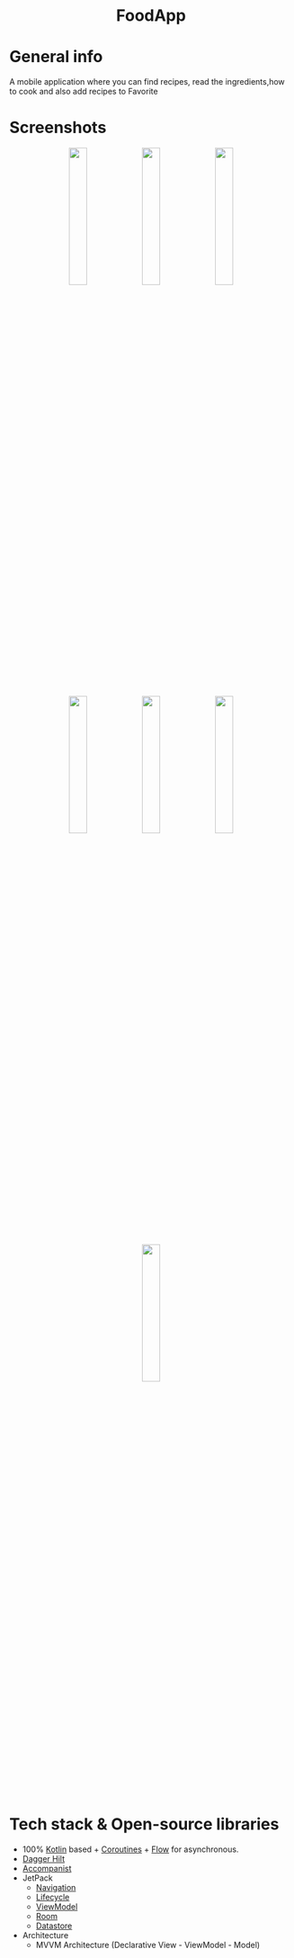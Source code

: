 <h1 align="center">FoodApp</h1>

# General info
A mobile application where you can find recipes, read the ingredients,how to cook and also add recipes to Favorite 

# Screenshots
<p align="center">
  <img src="https://user-images.githubusercontent.com/53014698/131824115-7354e1d0-e08d-4353-b500-0f7348e5e8f1.jpg" width="25%"/>
  <img src="https://user-images.githubusercontent.com/53014698/131824413-26f26fe0-d4ee-442e-ac2c-315707eeab5c.jpg" width="25%"/>
  <img src="https://user-images.githubusercontent.com/53014698/131824439-a748c4e9-050f-4018-9760-97468d74ed1c.jpg" width="25%"/>
  <img src="https://user-images.githubusercontent.com/53014698/131824422-f57deb0d-31de-4cb9-84b2-fb2e85bd955b.jpg" width="25%"/>
  <img src="https://user-images.githubusercontent.com/53014698/131824429-dc0df4d3-1388-4ed2-b1f0-62dd87021a35.jpg" width="25%"/>
  <img src="https://user-images.githubusercontent.com/53014698/131824433-4dfe69f0-0366-473b-b2f3-c0b737832616.jpg" width="25%"/>
  <img src="https://user-images.githubusercontent.com/53014698/131824447-8ad4af6b-d792-41ad-8fbc-d70bee753f63.jpg" width="25%"/>
</p>

# Tech stack & Open-source libraries
- 100% [Kotlin](https://kotlinlang.org/) based + [Coroutines](https://github.com/Kotlin/kotlinx.coroutines) + [Flow](https://kotlin.github.io/kotlinx.coroutines/kotlinx-coroutines-core/kotlinx.coroutines.flow/) for asynchronous.
- [Dagger Hilt](https://dagger.dev/hilt)
- [Accompanist](https://github.com/google/accompanist)
- JetPack
  - [Navigation](https://developer.android.com/guide/navigation)
  - [Lifecycle](https://developer.android.com/jetpack/androidx/releases/lifecycle)
  - [ViewModel](https://developer.android.com/topic/libraries/architecture/viewmodel)
  - [Room](https://developer.android.com/training/data-storage/room)
  - [Datastore](https://developer.android.com/topic/libraries/architecture/datastore)
- Architecture
  - MVVM Architecture (Declarative View - ViewModel - Model)
